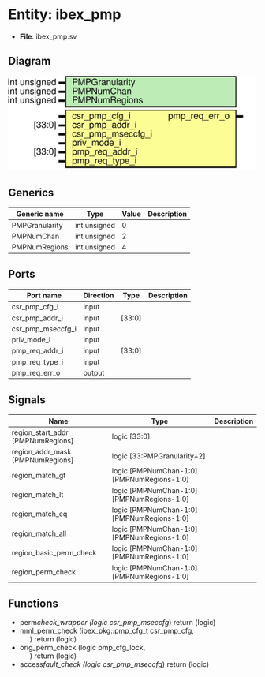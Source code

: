 # Entity: ibex_pmp

- **File**: ibex_pmp.sv

## Diagram

![Diagram](../svg/ibex_pmp.svg "Diagram")

## Generics

| Generic name   | Type         | Value | Description |
| -------------- | ------------ | ----- | ----------- |
| PMPGranularity | int unsigned | 0     |             |
| PMPNumChan     | int unsigned | 2     |             |
| PMPNumRegions  | int unsigned | 4     |             |

## Ports

| Port name         | Direction | Type   | Description |
| ----------------- | --------- | ------ | ----------- |
| csr_pmp_cfg_i     | input     |        |             |
| csr_pmp_addr_i    | input     | [33:0] |             |
| csr_pmp_mseccfg_i | input     |        |             |
| priv_mode_i       | input     |        |             |
| pmp_req_addr_i    | input     | [33:0] |             |
| pmp_req_type_i    | input     |        |             |
| pmp_req_err_o     | output    |        |             |

## Signals

| Name                              | Type                                      | Description |
| --------------------------------- | ----------------------------------------- | ----------- |
| region_start_addr [PMPNumRegions] | logic [33:0]                              |             |
| region_addr_mask [PMPNumRegions]  | logic [33:PMPGranularity+2]               |             |
| region_match_gt                   | logic [PMPNumChan-1:0][PMPNumRegions-1:0] |             |
| region_match_lt                   | logic [PMPNumChan-1:0][PMPNumRegions-1:0] |             |
| region_match_eq                   | logic [PMPNumChan-1:0][PMPNumRegions-1:0] |             |
| region_match_all                  | logic [PMPNumChan-1:0][PMPNumRegions-1:0] |             |
| region_basic_perm_check           | logic [PMPNumChan-1:0][PMPNumRegions-1:0] |             |
| region_perm_check                 | logic [PMPNumChan-1:0][PMPNumRegions-1:0] |             |

## Functions

- perm*check_wrapper <font id="function_arguments">(logic csr_pmp_mseccfg*)</font> <font id="function_return">return (logic)</font>
- mml_perm_check <font id="function_arguments">(ibex_pkg::pmp_cfg_t csr_pmp_cfg,<br><span style="padding-left:20px">)</font> <font id="function_return">return (logic)</font>
- orig_perm_check <font id="function_arguments">(logic pmp_cfg_lock,<br><span style="padding-left:20px">)</font> <font id="function_return">return (logic)</font>
- access*fault_check <font id="function_arguments">(logic csr_pmp_mseccfg*)</font> <font id="function_return">return (logic)</font>
